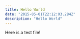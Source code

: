```yaml
---
title: Hello World
date: "2015-05-01T22:12:03.284Z"
description: "Hello World"
---
```


Here is a test file!
